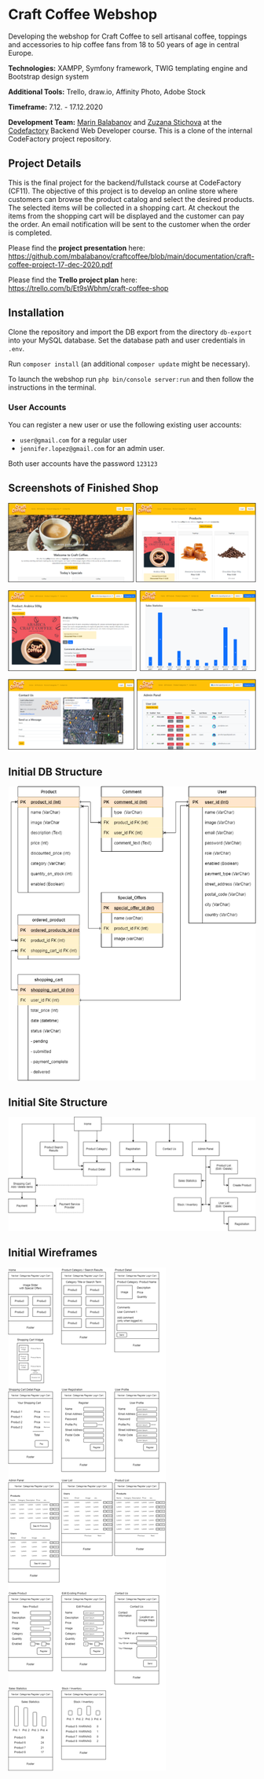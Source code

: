 # Craft Coffee Webshop

Developing the webshop for Craft Coffee to sell artisanal coffee, toppings and accessories to hip coffee fans from 18 to 50 years of age in central Europe.

__Technologies:__ XAMPP, Symfony framework, TWIG templating engine and Bootstrap design system

__Additional Tools:__ Trello, draw.io, Affinity Photo, Adobe Stock

__Timeframe:__ 7.12. - 17.12.2020

__Development Team:__ [Marin Balabanov](https://github.com/mbalabanov) and [Zuzana Stichova](https://github.com/ZuzanaStichova) at the [Codefactory](https://codefactory.wien) Backend Web Developer course. This is a clone of the internal CodeFactory project repository.

## Project Details
This is the final project for the backend/fullstack course at CodeFactory (CF11). The objective of this project is to develop an online store where customers can browse the product catalog and select the desired products. The selected items will be collected in a shopping cart. At checkout the items from the shopping cart will be displayed and the customer can pay the order. An email notification will be sent to the customer when the order is completed.

Please find the __project presentation__ here: https://github.com/mbalabanov/craftcoffee/blob/main/documentation/craft-coffee-project-17-dec-2020.pdf

Please find the __Trello project plan__ here: https://trello.com/b/Et9sWbhm/craft-coffee-shop

## Installation

Clone the repository and import the DB export from the directory `db-export` into your MySQL database. Set the database path and user credentials in `.env`.

Run `composer install` (an additional `composer update` might be necessary).

To launch the webshop run `php bin/console server:run` and then follow the instructions in the terminal.

### User Accounts
You can register a new user or use the following existing user accounts:

- `user@gmail.com` for a regular user
- `jennifer.lopez@gmail.com` for an admin user.

Both user accounts have the password `123123`

## Screenshots of Finished Shop
![The Craft Coffee Webshop](documentation/screenshots/screenshot1.png)

![The Craft Coffee Webshop](documentation/screenshots/screenshot2.png)

![The Craft Coffee Webshop](documentation/screenshots/screenshot3.png)

## Initial DB Structure
![DB Structure](documentation/02_db-diagram.png)

## Initial Site Structure
![DB Structure](documentation/03_sitemap.png)

## Initial Wireframes
![DB Structure](documentation/04_wireframes.png)



